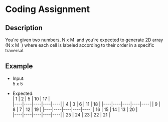 # Coding Assignment
## Description
You're given two numbers, ​N x M ​ and you're expected to generate 2D array (​N x M ​ ) where each cell is labeled according to their order in a specific traversal.

## Example
* Input:  
5 x 5 

* Expected:  
| 1  | 2  | 5  | 10 | 17 |  
|----|----|----|----|----|
| 4  | 3  | 6  | 11 | 18 |
|----|----|----|----|----|
| 9  | 8  | 7  | 12 | 19 |
|----|----|----|----|----|
| 16 | 15 | 14 | 13 | 20 |  
|----|----|----|----|----|
| 25 | 24 | 23 | 22 | 21 |  

 
